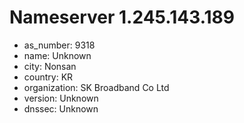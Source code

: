 # Nameserver 1.245.143.189

* as_number: 9318
* name: Unknown
* city: Nonsan
* country: KR
* organization: SK Broadband Co Ltd
* version: Unknown
* dnssec: Unknown
